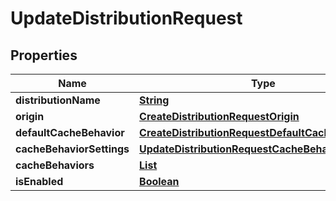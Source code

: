 

# UpdateDistributionRequest


## Properties

| Name | Type | Description | Notes |
|------------ | ------------- | ------------- | -------------|
|**distributionName** | [**String**](String.md) |  |  |
|**origin** | [**CreateDistributionRequestOrigin**](CreateDistributionRequestOrigin.md) |  |  [optional] |
|**defaultCacheBehavior** | [**CreateDistributionRequestDefaultCacheBehavior**](CreateDistributionRequestDefaultCacheBehavior.md) |  |  [optional] |
|**cacheBehaviorSettings** | [**UpdateDistributionRequestCacheBehaviorSettings**](UpdateDistributionRequestCacheBehaviorSettings.md) |  |  [optional] |
|**cacheBehaviors** | [**List**](List.md) |  |  [optional] |
|**isEnabled** | [**Boolean**](Boolean.md) |  |  [optional] |



